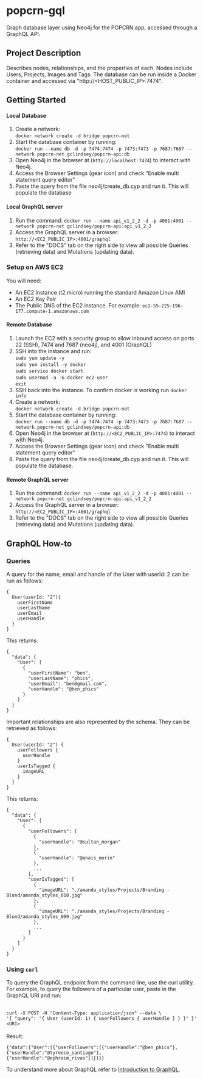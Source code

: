 # popcrn-gql
Graph database layer using Neo4j for the POPCRN app, accessed through a GraphQL API.

## Project Description
Describes nodes, relationships, and the properties of each. Nodes include Users, Projects, Images and Tags. The database can be run inside a Docker container and accessed via "http://<HOST_PUBLIC_IP>:7474".


## Getting Started

#### Local Database
1. Create a network:<br> ```docker network create -d bridge popcrn-net```
2. Start the database container by running:<br>
   ```docker run --name db -d -p 7474:7474 -p 7473:7473 -p 7687:7687 --network popcrn-net gclindsey/popcrn-api:db```
3. Open Neo4j in the browser at (`http://localhost:7474`) to interact with Neo4j.
4. Access the Browser Settings (gear icon) and check "Enable multi statement query editor"
5. Paste the query from the file neo4j/create_db.cyp and run it. This will populate the database

#### Local GraphQL server
1. Run the command:
   ```docker run --name api_v1_2_2 -d -p 4001:4001 --network popcrn-net gclindsey/popcrn-api:api_v1_2_2```
2. Access the GraphQL server in a browser:<br>
   `http://<EC2_PUBLIC_IP>:4001/graphql`
3. Refer to the "DOCS" tab on the right side to view all possible Queries (retrieving data) and Mutations (updating data). 

### Setup on AWS EC2
You will need:
* An EC2 Instance (t2.micro) running the standard Amazon Linux AMI
* An EC2 Key Pair
* The Public DNS of the EC2 instance. For example: ```ec2-55-225-196-177.compute-1.amazonaws.com```

#### Remote Database
1. Launch the EC2 with a security group to allow inbound access on ports 22 (SSH), 7474 and 7687 (neo4j), and 4001 (GraphQL)
2. SSH into the instance and run:<br>
   ```sudo yum update -y```<br>
   ```sudo yum install -y docker```<br>
   ```sudo service docker start```<br>
   ```sudo usermod -a -G docker ec2-user```<br>
   ```exit```
3. SSH back into the instance. To confirm docker is working run ```docker info```
4. Create a network:<br> ```docker network create -d bridge popcrn-net```
5. Start the database container by running:<br>
   ```docker run --name db -d -p 7474:7474 -p 7473:7473 -p 7687:7687 --network popcrn-net gclindsey/popcrn-api:db```
6. Open Neo4j in the browser at (`http://<EC2_PUBLIC_IP>:7474`) to interact with Neo4j.
7. Access the Browser Settings (gear icon) and check "Enable multi statement query editor"
8. Paste the query from the file neo4j/create_db.cyp and run it. This will populate the database.

#### Remote GraphQL server
1. Run the command:
   ```docker run --name api_v1_2_2 -d -p 4001:4001 --network popcrn-net gclindsey/popcrn-api:api_v1_2_2```
2. Access the GraphQL server in a browser:<br>
   `http://<EC2_PUBLIC_IP>:4001/graphql`
3. Refer to the "DOCS" tab on the right side to view all possible Queries (retrieving data) and Mutations (updating data). 
## GraphQL How-to

### Queries
A query for the name, email and handle of the User with userId: 2 can be run as follows:
```
{
  User(userId: "2"){
    userFirstName
    userLastName
    userEmail
    userHandle
  }
}
```
This returns:
```
{
  "data": {
    "User": [
      {
        "userFirstName": "ben",
        "userLastName": "phics",
        "userEmail": "ben@gmail.com",
        "userHandle": "@ben_phics"
      }
    ]
  }
}
```
Important relationships are also represented by the schema. They can be retrieved as follows:
```
{
  User(userId: "2") {
    userFollowers {
      userHandle
    }
    userIsTagged {
      imageURL
    }
  }
}

```
This returns:
```
{
  "data": {
    "User": [
      {
        "userFollowers": [
          {
            "userHandle": "@sultan_morgan"
          },
          {
            "userHandle": "@anais_morin"
          },
          ...
        ],
        "userIsTagged": [
          {
            "imageURL": "./amanda_styles/Projects/Branding - Blond/amanda_styles_010.jpg"
          },
          {
            "imageURL": "./amanda_styles/Projects/Branding - Blond/amanda_styles_009.jpg"
          },
          ...
        ]
      }
    ]
  }
}
```
### Using `curl`
To query the GraphQL endpoint from the command line, use the curl utility. For example, to query the followers of a particular user, paste in the GraphQL URI and run:

<br>```curl -X POST -H "Content-Type: application/json" --data \```<br>
```'{ "query": "{ User (userId: 1) { userFollowers { userHandle } } }" }' <URI>```
<br><br>Result:

```{"data":{"User":[{"userFollowers":[{"userHandle":"@ben_phics"},{"userHandle":"@tyreece_santiago"},{"userHandle":"@ephraim_rivas"}]}]}}```
<br>

To understand more about GraphQL refer to [Introduction to GraphQL](https://graphql.org/learn/).